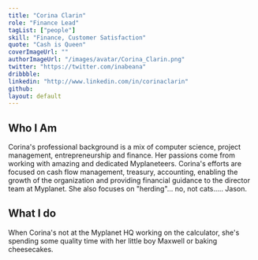 ```yaml
---
title: "Corina Clarin"
role: "Finance Lead"
tagList: ["people"]
skill: "Finance, Customer Satisfaction"
quote: "Cash is Queen"
coverImageUrl: ""
authorImageUrl: "/images/avatar/Corina_Clarin.png"
twitter: "https://twitter.com/inabeana"
dribbble: 
linkedin: "http://www.linkedin.com/in/corinaclarin"
github:
layout: default
---
```


## Who I Am

Corina's professional background is a mix of computer science, project management, entrepreneurship and finance.  Her passions come from working with amazing and dedicated Myplaneteers.  Corina's efforts are focused on cash flow management, treasury, accounting, enabling the growth of the organization and providing financial guidance to the director team at Myplanet.  She also focuses on "herding"... no, not cats..... Jason.

## What I do

When Corina's not at the Myplanet HQ working on the calculator, she's spending some quality time with her little boy Maxwell or baking cheesecakes.
